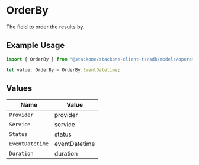 # OrderBy

The field to order the results by.

## Example Usage

```typescript
import { OrderBy } from "@stackone/stackone-client-ts/sdk/models/operations";

let value: OrderBy = OrderBy.EventDatetime;
```

## Values

| Name            | Value           |
| --------------- | --------------- |
| `Provider`      | provider        |
| `Service`       | service         |
| `Status`        | status          |
| `EventDatetime` | eventDatetime   |
| `Duration`      | duration        |
